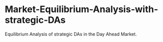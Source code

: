 # Market-Equilibrium-Analysis-with-strategic-DAs
Equilibrium Analysis of strategic DAs in the Day Ahead Market.
